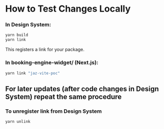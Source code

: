 # How to Test Changes Locally

### In Design System:

```bash
yarn build
yarn link
```

This registers a link for your package.

### In booking-engine-widget/ (Next.js):

```bash
yarn link "jaz-vite-poc"
```

## For later updates (after code changes in Design System) repeat the same procedure

### To unregister link from Design System

```bash
yarn unlink
```